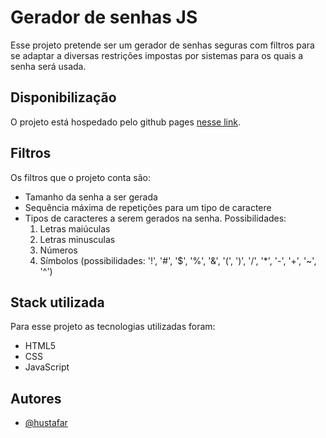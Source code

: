 # Gerador de senhas JS

Esse projeto pretende ser um gerador de senhas seguras com filtros para se adaptar a diversas restrições impostas por sistemas para os quais a senha será usada.

## Disponibilização

O projeto está hospedado pelo github pages [nesse link](https://hustafar.github.io/gerador-de-senha-js/).

## Filtros

Os filtros que o projeto conta são:

- Tamanho da senha a ser gerada
- Sequência máxima de repetições para um tipo de caractere
- Tipos de caracteres a serem gerados na senha. Possibilidades:
  1. Letras maiúculas
  2. Letras minusculas
  3. Números
  4. Símbolos (possibilidades: '!', '#', '$', '%', '&', '(', ')', '/', '\*', '-', '+', '~', '^')

## Stack utilizada

Para esse projeto as tecnologias utilizadas foram:

- HTML5
- CSS
- JavaScript

## Autores

- [@hustafar](https://github.com/hustafar)
